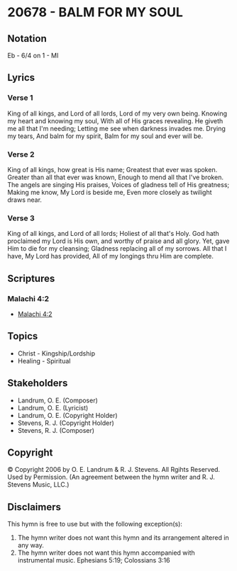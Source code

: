 # 20678 - BALM FOR MY SOUL

## Notation

Eb - 6/4 on 1 - MI

## Lyrics

### Verse 1

King of all kings, and Lord of all lords, Lord of my very own being. Knowing my heart and knowing my soul, With all of His graces revealing. He giveth me all that I'm needing; Letting me see when darkness invades me. Drying my tears, And balm for my spirit, Balm for my soul and ever will be.

### Verse 2

King of all kings, how great is His name; Greatest that ever was spoken. Greater than all that ever was known, Enough to mend all that I've broken. The angels are singing His praises, Voices of gladness tell of His greatness; Making me know, My Lord is beside me, Even more closely as twilight draws near.

### Verse 3

King of all kings, and Lord of all lords; Holiest of all that's Holy. God hath proclaimed my Lord is His own, and worthy of praise and all glory. Yet, gave Him to die for my cleansing; Gladness replacing all of my sorrows. All that I have, My Lord has provided, All of my longings thru Him are complete.


## Scriptures

### Malachi 4:2

- [Malachi 4:2](https://www.biblegateway.com/passage/?search=Malachi%204%3A2)


## Topics

- Christ - Kingship/Lordship
- Healing - Spiritual

## Stakeholders

- Landrum, O. E. (Composer)
- Landrum, O. E. (Lyricist)
- Landrum, O. E. (Copyright Holder)
- Stevens, R. J. (Copyright Holder)
- Stevens, R. J. (Composer)

## Copyright

© Copyright 2006 by O. E. Landrum & R. J. Stevens. All Rgihts Reserved. Used by Permission.
(An agreement between the hymn writer and R. J. Stevens Music, LLC.)

## Disclaimers

This hymn is free to use but with the following exception(s):
1. The hymn writer does not want this hymn and its arrangement altered in any way.
2. The hymn writer does not want this hymn accompanied with instrumental music.
Ephesians 5:19; Colossians 3:16

